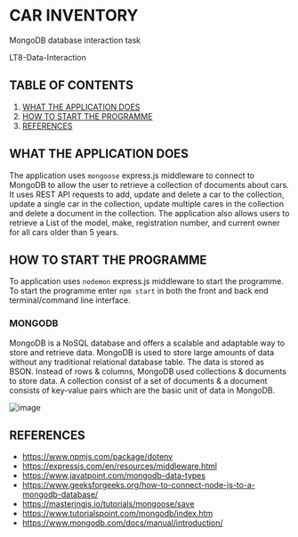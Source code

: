 # CAR INVENTORY
MongoDB database interaction task

LT8-Data-Interaction

## TABLE OF CONTENTS
1. [WHAT THE APPLICATION DOES](#what-the-application-does)
2. [HOW TO START THE PROGRAMME](#how-to-start-the-programme)
3. [REFERENCES](#references)

## WHAT THE APPLICATION DOES
The application uses `mongoose` express.js middleware to connect to MongoDB to allow the user to retrieve a collection of documents about cars. It uses REST API requests to add, update and delete  a car to the collection, 
update a single car in the collection, update multiple cares in the collection and delete a document in the collection. The application also allows users to retrieve a List of the model, make, 
registration number, and current owner for all cars older than 5 years.

## HOW TO START THE PROGRAMME

To application uses `nodemon` express.js middleware to start the programme. To start the programme enter `npm start` in both the front and back end terminal/command line interface. 

### MONGODB

MongoDB is a NoSQL database and offers a scalable and adaptable way to store and retrieve data. MongoDB is used to store large amounts of data without 
any traditional relational database table. The data is stored as BSON. Instead of rows & columns, MongoDB used collections & documents to store data. 
A collection consist of a set of documents & a document consists 
of key-value pairs which are the basic unit of data in MongoDB.

![image](https://github.com/user-attachments/assets/f76a54f7-18e3-4fe2-bc80-d075aa2801ae)

## REFERENCES
- https://www.npmjs.com/package/dotenv
- https://expressjs.com/en/resources/middleware.html
- https://www.javatpoint.com/mongodb-data-types
- https://www.geeksforgeeks.org/how-to-connect-node-js-to-a-mongodb-database/
- https://masteringjs.io/tutorials/mongoose/save
- https://www.tutorialspoint.com/mongodb/index.htm
- https://www.mongodb.com/docs/manual/introduction/
